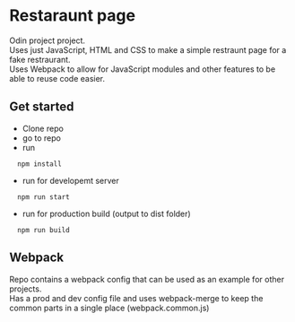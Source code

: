 # Restaraunt page
Odin project project.  
Uses just JavaScript, HTML and CSS to make a simple restraunt page for a fake restraurant.  
Uses Webpack to allow for JavaScript modules and other features to be able to reuse code easier.  

## Get started
- Clone repo  
- go to repo  
- run  
```
  npm install  
```
- run for developemt server  
```
  npm run start  
```  
- run for production build  (output to dist folder) 
```
  npm run build  
```
 
## Webpack
Repo contains a webpack config that can be used as an example for other projects.  
Has a prod and dev config file and uses webpack-merge to keep the common parts in a single place (webpack.common.js)  


